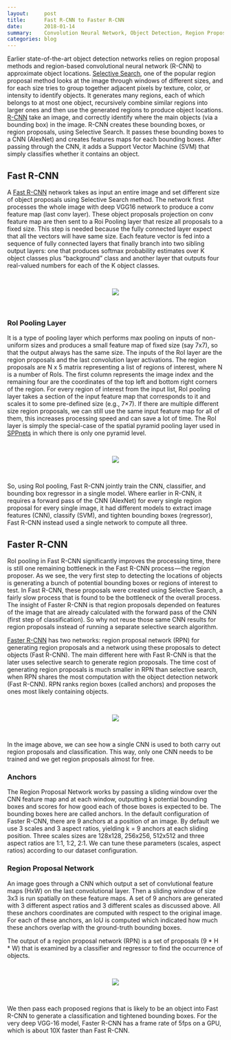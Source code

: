 ```yaml
---
layout:     post
title:      Fast R-CNN to Faster R-CNN 
date:       2018-01-14
summary:    Convolution Neural Network, Object Detection, Region Proposal
categories: blog
---
```


Earlier state-of-the-art object detection networks relies on region proposal methods and region-based convolutional neural network (R-CNN) to approximate object locations. [Selective Search](http://www.huppelen.nl/publications/selectiveSearchDraft.pdf), one of the popular region proposal method looks at the image through windows of different sizes, and for each size tries to group together adjacent pixels by texture, color, or intensity to identify objects. It generates many regions, each of which belongs to at most one object, recursively combine similar regions into larger ones and then use the generated regions to produce object locations. [R-CNN](https://arxiv.org/pdf/1311.2524.pdf) take an image, and correctly identify where the main objects (via a bounding box) in the image.
R-CNN creates these bounding boxes, or region proposals, using Selective Search. It passes these bounding boxes to a CNN (AlexNet) and creates features maps for each bounding boxes. After passing through the CNN, it adds a Support Vector Machine (SVM) that simply classifies whether it contains an object.

## Fast R-CNN

A [Fast R-CNN](https://arxiv.org/pdf/1504.08083.pdf) network takes as input an entire image and set different size of object proposals using Selective Search method. The network first processes the whole image with deep VGG16 network to produce a conv feature map (last conv layer). These object proposals projection on conv feature map are then sent to a Roi Pooling layer that resize all proposals to a fixed size. This step is needed because the fully connected layer expect that all the vectors will have same size. Each feature vector is fed into a sequence of fully connected layers that finally branch into two sibling output layers: one that produces softmax probability estimates over K object classes plus “background” class and another layer that outputs four real-valued numbers for each of the K object classes.

<br />
<p align="center">
<img src="/images/fastrcnn.png"/>
</p>
<br />

### RoI Pooling Layer

It is a type of pooling layer which performs max pooling on inputs of non-uniform sizes and produces a small feature map of fixed size (say 7x7), so that the output always has the same size. The inputs of the RoI layer are the region proposals and the last convolution layer activations. The region proposals are N x 5 matrix representing a list of regions of interest, where N is a number of RoIs. The first column represents the image index and the remaining four are the coordinates of the top left and bottom right corners of the region. For every region of interest from the input list, RoI pooling layer takes a section of the input feature map that corresponds to it and scales it to some pre-defined size (e.g., 7×7). If there are multiple different size region proposals, we can still use the same input feature map for all of them, this increases processing speed and can save a lot of time. The RoI layer is simply the special-case of the spatial pyramid pooling layer used in [SPPnets](https://arxiv.org/pdf/1406.4729.pdf) in which there is only one pyramid level.

<br />
<p align="center">
<img src="/images/roi.png"/>
</p>
<br />

So, using RoI pooling, Fast R-CNN jointly train the CNN, classifier, and bounding box regressor in a single model. Where earlier in R-CNN, it requires a forward pass of the CNN (AlexNet) for every single region proposal for every single image, it had different models to extract image features (CNN), classify (SVM), and tighten bounding boxes (regressor), Fast R-CNN instead used a single network to compute all three.


## Faster R-CNN

RoI pooling in Fast R-CNN significantly improves the processing time, there is still one remaining bottleneck in the Fast R-CNN process — the region proposer. As we see, the very first step to detecting the locations of objects is generating a bunch of potential bounding boxes or regions of interest to test. In Fast R-CNN, these proposals were created using Selective Search, a fairly slow process that is found to be the bottleneck of the overall process.
The insight of Faster R-CNN is that region proposals depended on features of the image that are already calculated with the forward pass of the CNN (first step of classification). So why not reuse those same CNN results for region proposals instead of running a separate selective search algorithm.

[Faster R-CNN](https://arxiv.org/pdf/1506.01497.pdf) has two networks: region proposal network (RPN) for generating region proposals and a network using these proposals to detect objects (Fast R-CNN). The main different here with Fast R-CNN is that the later uses selective search to generate region proposals. The time cost of generating region proposals is much smaller in RPN than selective search, when RPN shares the most computation with the object detection network (Fast R-CNN). RPN ranks region boxes (called anchors) and proposes the ones most likely containing objects.


<br />
<p align="center">
<img src="/images/fasterrcnn.png"/>
</p>
<br />

In the image above, we can see how a single CNN is used to both carry out region proposals and classification. This way, only one CNN needs to be trained and we get region proposals almost for free.

### Anchors

The Region Proposal Network works by passing a sliding window over the CNN feature map and at each window, outputting k potential bounding boxes and scores for how good each of those boxes is expected to be. The bounding boxes here are called anchors.  In the default configuration of Faster R-CNN, there are 9 anchors at a position of an image. By default we use 3 scales and 3 aspect ratios, yielding k = 9 anchors at each sliding position. Three scales sizes are 128x128, 256x256, 512x512 and three aspect ratios are 1:1, 1:2, 2:1. We can tune these parameters (scales, aspect ratios) according to our dataset configuration.

### Region Proposal Network

An image goes through a CNN which output a set of convlutional feature maps (HxW) on the last convolutional layer. Then a sliding window of size 3x3 is run spatially on these feature maps. A set of 9 anchors are generated with 3 different aspect ratios and 3 different scales as discussed above. All these anchors coordinates are computed with respect to the original image. For each of these anchors, an IoU is computed which indicated how much these anchors overlap with the ground-truth bounding boxes.

The output of a region proposal network (RPN) is a set of proposals (9 * H * W) that is examined by a classifier and regressor to find the occurrence of objects. 

<br />
<p align="center">
<img src="/images/rpn.png"/>
</p>
<br />

We then pass each proposed regions that is likely to be an object into Fast R-CNN to generate a classification and tightened bounding boxes.  For the very deep VGG-16 model, Faster R-CNN has a frame rate of 5fps on a GPU, which is about 10X faster than Fast R-CNN.
